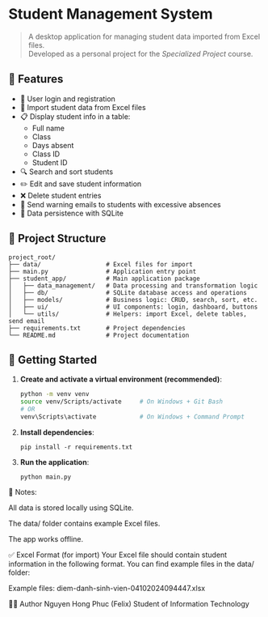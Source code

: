 # Student Management System

> A desktop application for managing student data imported from Excel files.  
> Developed as a personal project for the *Specialized Project* course.

## 📌 Features

- 🔐 User login and registration
- 📁 Import student data from Excel files
- 📋 Display student info in a table:
  - Full name
  - Class
  - Days absent
  - Class ID
  - Student ID
- 🔍 Search and sort students
- ✏️ Edit and save student information
- ❌ Delete student entries
- 📧 Send warning emails to students with excessive absences
- 💾 Data persistence with SQLite

## 📁 Project Structure

```plaintext
project_root/
├── data/                  # Excel files for import
├── main.py                # Application entry point
├── student_app/           # Main application package
│   ├── data_management/   # Data processing and transformation logic
│   ├── db/                # SQLite database access and operations
│   ├── models/            # Business logic: CRUD, search, sort, etc.
│   ├── ui/                # UI components: login, dashboard, buttons
│   └── utils/             # Helpers: import Excel, delete tables, send email
├── requirements.txt       # Project dependencies
└── README.md              # Project documentation
```
## 🚀 Getting Started

1. **Create and activate a virtual environment (recommended)**:
   ```bash
   python -m venv venv
   source venv/Scripts/activate     # On Windows + Git Bash
   # OR
   venv\Scripts\activate            # On Windows + Command Prompt
   ```
2. **Install dependencies**:

   ```
   pip install -r requirements.txt
3. **Run the application**:

   ```
   python main.py
📌 Notes:

All data is stored locally using SQLite.

The data/ folder contains example Excel files.

The app works offline.

✅ Excel Format (for import)
Your Excel file should contain student information in the following format.
You can find example files in the data/ folder:

Example files:
diem-danh-sinh-vien-04102024094447.xlsx

👨‍💻 Author
Nguyen Hong Phuc (Felix)
Student of Information Technology
